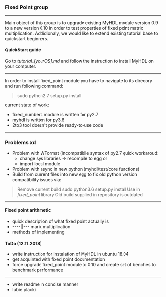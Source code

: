 ### Fixed Point group
---
Main object of this group is to upgrade existing MyHDL module version 0.9 to a new version 0.10 in order to test properties of fixed point matrix multiplication.
Addidionaly, we would like to extend existing tutorial base  to quickstart beginners.

#### QuickStart guide
Go to *tutorial_[yourOS].md* and follow the instruction to install MyHDL on your computer.


---
In order to install fixed_point module you have to navigate to its direcory and run following command:
> sudo python2.7 setup.py install

current state of work:
- fixed_numbers module is written for py2.7
- myhdl is written for py3.6
- 2to3 tool doesn't provide ready-to-use code
---

### Problems xd
- Problem with WFormat (incompatibile syntax of py2.7
quick workaroud:
    - change sys libraries -> recompile to egg or
    - import local module 
- Problem with async in new python (myhdl/test/core functions)
- Build from current files into new egg to fix old python version compatibility issues via:
> Remove current build 
> sudo python3.6 setup.py install
>Use in *fixed_point* library
Old build supplied in repository is outdated





---
#### Fixed point arithmetic
- quick description of what fixed point actually is
- ----||--- marix multiplication
- methods of implementing


#### ToDo (12.11.2018)
- write instruction for instalation of MyHDL in ubuntu 18.04
- get acquinted with fixed point documentation
- force upgrade fixed_point module to 0.10 and create set of benches to benchmark performance
---
- write readme in concise manner
- lubie placki